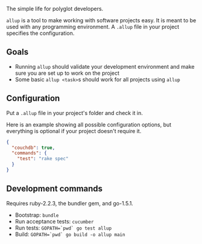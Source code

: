 The simple life for polyglot developers.

`allup` is a tool to make working with software projects easy.  It is meant to
be used with any programming environment.  A `.allup` file in your project
specifies the configuration.

## Goals

 - Running `allup` should validate your development environment and make sure
   you are set up to work on the project
 - Some basic `allup <task>`s should work for all projects using `allup`

## Configuration

Put a `.allup` file in your project's folder and check it in.

Here is an example showing all possible configuration options, but everything
is optional if your project doesn't require it.

```json
{
  "couchdb": true,
  "commands": {
    "test": "rake spec"
  }
}
```

## Development commands

Requires ruby-2.2.3, the bundler gem, and go-1.5.1.

 - Bootstrap: `bundle`
 - Run acceptance tests: `cucumber`
 - Run tests: ``GOPATH=`pwd` go test allup``
 - Build: ``GOPATH=`pwd` go build -o allup main``
